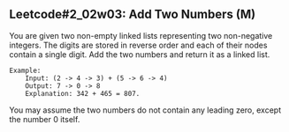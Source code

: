 ## Leetcode#2_02w03: Add Two Numbers (M)

You are given two non-empty linked lists representing two non-negative integers. The digits are stored in reverse order and each of their nodes contain a single digit. Add the two numbers and return it as a linked list.

    Example:
        Input: (2 -> 4 -> 3) + (5 -> 6 -> 4)
        Output: 7 -> 0 -> 8
        Explanation: 342 + 465 = 807.

You may assume the two numbers do not contain any leading zero, except the number 0 itself.
